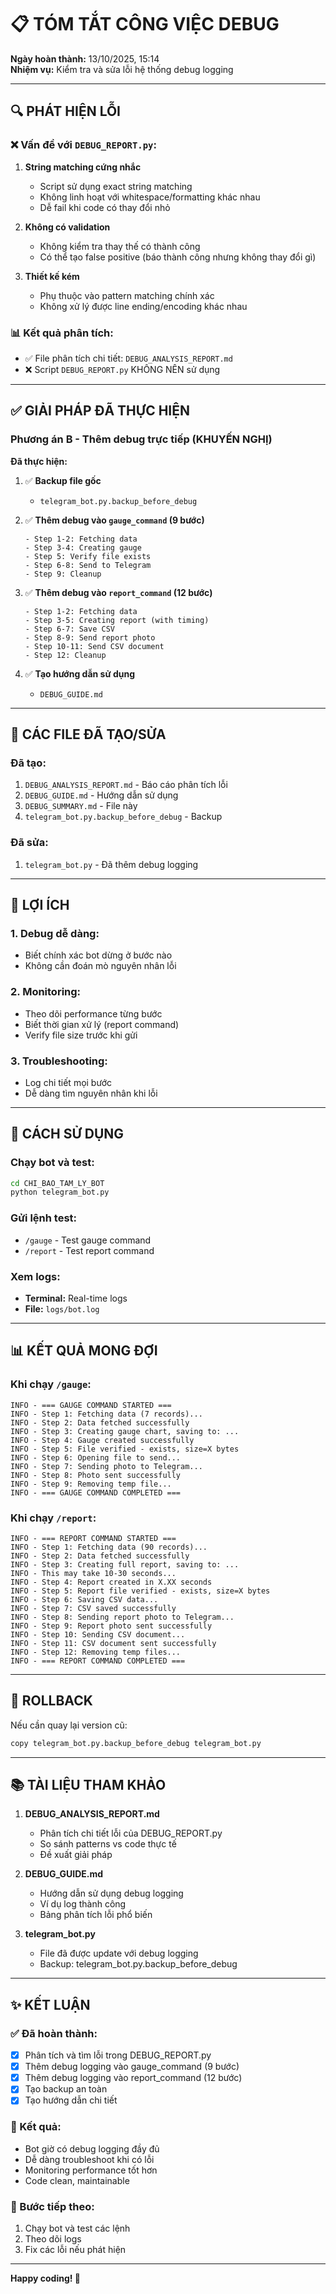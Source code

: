 # 📋 TÓM TẮT CÔNG VIỆC DEBUG

**Ngày hoàn thành:** 13/10/2025, 15:14  
**Nhiệm vụ:** Kiểm tra và sửa lỗi hệ thống debug logging

---

## 🔍 PHÁT HIỆN LỖI

### ❌ Vấn đề với `DEBUG_REPORT.py`:

1. **String matching cứng nhắc**
   - Script sử dụng exact string matching
   - Không linh hoạt với whitespace/formatting khác nhau
   - Dễ fail khi code có thay đổi nhỏ

2. **Không có validation**
   - Không kiểm tra thay thế có thành công
   - Có thể tạo false positive (báo thành công nhưng không thay đổi gì)

3. **Thiết kế kém**
   - Phụ thuộc vào pattern matching chính xác
   - Không xử lý được line ending/encoding khác nhau

### 📊 Kết quả phân tích:
- ✅ File phân tích chi tiết: `DEBUG_ANALYSIS_REPORT.md`
- ❌ Script `DEBUG_REPORT.py` KHÔNG NÊN sử dụng

---

## ✅ GIẢI PHÁP ĐÃ THỰC HIỆN

### Phương án B - Thêm debug trực tiếp (KHUYẾN NGHỊ)

**Đã thực hiện:**

1. ✅ **Backup file gốc**
   - `telegram_bot.py.backup_before_debug`

2. ✅ **Thêm debug vào `gauge_command` (9 bước)**
   ```
   - Step 1-2: Fetching data
   - Step 3-4: Creating gauge
   - Step 5: Verify file exists
   - Step 6-8: Send to Telegram
   - Step 9: Cleanup
   ```

3. ✅ **Thêm debug vào `report_command` (12 bước)**
   ```
   - Step 1-2: Fetching data
   - Step 3-5: Creating report (with timing)
   - Step 6-7: Save CSV
   - Step 8-9: Send report photo
   - Step 10-11: Send CSV document
   - Step 12: Cleanup
   ```

4. ✅ **Tạo hướng dẫn sử dụng**
   - `DEBUG_GUIDE.md`

---

## 📂 CÁC FILE ĐÃ TẠO/SỬA

### Đã tạo:
1. `DEBUG_ANALYSIS_REPORT.md` - Báo cáo phân tích lỗi
2. `DEBUG_GUIDE.md` - Hướng dẫn sử dụng
3. `DEBUG_SUMMARY.md` - File này
4. `telegram_bot.py.backup_before_debug` - Backup

### Đã sửa:
1. `telegram_bot.py` - Đã thêm debug logging

---

## 🎯 LỢI ÍCH

### 1. Debug dễ dàng:
- Biết chính xác bot dừng ở bước nào
- Không cần đoán mò nguyên nhân lỗi

### 2. Monitoring:
- Theo dõi performance từng bước
- Biết thời gian xử lý (report command)
- Verify file size trước khi gửi

### 3. Troubleshooting:
- Log chi tiết mọi bước
- Dễ dàng tìm nguyên nhân khi lỗi

---

## 🚀 CÁCH SỬ DỤNG

### Chạy bot và test:
```bash
cd CHI_BAO_TAM_LY_BOT
python telegram_bot.py
```

### Gửi lệnh test:
- `/gauge` - Test gauge command
- `/report` - Test report command

### Xem logs:
- **Terminal:** Real-time logs
- **File:** `logs/bot.log`

---

## 📊 KẾT QUẢ MONG ĐỢI

### Khi chạy `/gauge`:
```
INFO - === GAUGE COMMAND STARTED ===
INFO - Step 1: Fetching data (7 records)...
INFO - Step 2: Data fetched successfully
INFO - Step 3: Creating gauge chart, saving to: ...
INFO - Step 4: Gauge created successfully
INFO - Step 5: File verified - exists, size=X bytes
INFO - Step 6: Opening file to send...
INFO - Step 7: Sending photo to Telegram...
INFO - Step 8: Photo sent successfully
INFO - Step 9: Removing temp file...
INFO - === GAUGE COMMAND COMPLETED ===
```

### Khi chạy `/report`:
```
INFO - === REPORT COMMAND STARTED ===
INFO - Step 1: Fetching data (90 records)...
INFO - Step 2: Data fetched successfully
INFO - Step 3: Creating full report, saving to: ...
INFO - This may take 10-30 seconds...
INFO - Step 4: Report created in X.XX seconds
INFO - Step 5: Report file verified - exists, size=X bytes
INFO - Step 6: Saving CSV data...
INFO - Step 7: CSV saved successfully
INFO - Step 8: Sending report photo to Telegram...
INFO - Step 9: Report photo sent successfully
INFO - Step 10: Sending CSV document...
INFO - Step 11: CSV document sent successfully
INFO - Step 12: Removing temp files...
INFO - === REPORT COMMAND COMPLETED ===
```

---

## 🔄 ROLLBACK

Nếu cần quay lại version cũ:
```bash
copy telegram_bot.py.backup_before_debug telegram_bot.py
```

---

## 📚 TÀI LIỆU THAM KHẢO

1. **DEBUG_ANALYSIS_REPORT.md**
   - Phân tích chi tiết lỗi của DEBUG_REPORT.py
   - So sánh patterns vs code thực tế
   - Đề xuất giải pháp

2. **DEBUG_GUIDE.md**
   - Hướng dẫn sử dụng debug logging
   - Ví dụ log thành công
   - Bảng phân tích lỗi phổ biến

3. **telegram_bot.py**
   - File đã được update với debug logging
   - Backup: telegram_bot.py.backup_before_debug

---

## ✨ KẾT LUẬN

### ✅ Đã hoàn thành:
- [x] Phân tích và tìm lỗi trong DEBUG_REPORT.py
- [x] Thêm debug logging vào gauge_command (9 bước)
- [x] Thêm debug logging vào report_command (12 bước)
- [x] Tạo backup an toàn
- [x] Tạo hướng dẫn chi tiết

### 🎉 Kết quả:
- Bot giờ có debug logging đầy đủ
- Dễ dàng troubleshoot khi có lỗi
- Monitoring performance tốt hơn
- Code clean, maintainable

### 🚀 Bước tiếp theo:
1. Chạy bot và test các lệnh
2. Theo dõi logs
3. Fix các lỗi nếu phát hiện

---

**Happy coding! 🎊**
